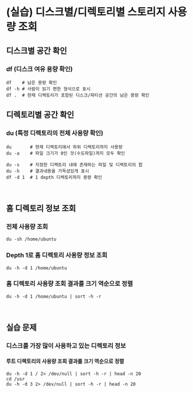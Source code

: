 # (실습) 디스크별/디렉토리별 스토리지 사용량 조회
## 디스크별 공간 확인
### df  (디스크 여유 용량 확인)
```
df    # 남은 용량 확인
df -h # 사람이 읽기 편한 형식으로 표시
df .  # 현재 디렉토리가 포함된 디스크/파티션 공간의 남은 용량 확인
```

## 디렉토리별 공간 확인
### du  (특정 디렉토리의 전체 사용량 확인)
```
du       # 현재 디렉토리에서 하위 디렉토리까지 사용량
du -a    # 파일 크기가 0인 것(수도파일)까지 모두 확인

du -s    # 지정한 디렉토리 내에 존재하는 파일 및 디렉토리의 합 
du -h    # 결과내용을 가독성있게 표시
df -d 1  # 1 depth 디렉토리까지 용량 확인
```

<br/>

## 홈 디렉토리 정보 조회 
### 전체 사용량 조회
```
du -sh /home/ubuntu
```

### Depth 1로 홈 디렉토리 사용량 정보 조회
```
du -h -d 1 /home/ubuntu
```

### 홈 디렉토리 사용량 조회 결과를 크기 역순으로 정렬
```
du -h -d 1 /home/ubuntu | sort -h -r
```

<br/>

## 실습 문제
### 디스크를 가장 많이 사용하고 있는 디렉토리 정보
#### 루트 디렉토리의 사용량 조회 결과를 크기 역순으로 정렬
```
du -h -d 1 / 2> /dev/null | sort -h -r | head -n 20
cd /usr
du -h -d 3 2> /dev/null | sort -h -r | head -n 20
```

